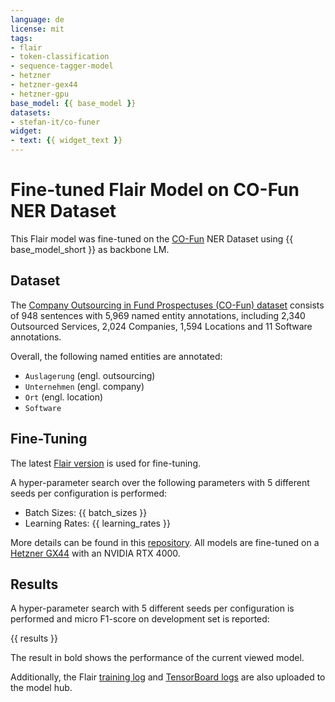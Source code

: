 ```yaml
---
language: de
license: mit
tags:
- flair
- token-classification
- sequence-tagger-model
- hetzner
- hetzner-gex44
- hetzner-gpu
base_model: {{ base_model }}
datasets:
- stefan-it/co-funer
widget:
- text: {{ widget_text }}
---
```


# Fine-tuned Flair Model on CO-Fun NER Dataset

This Flair model was fine-tuned on the
[CO-Fun](https://arxiv.org/abs/2403.15322) NER Dataset using {{ base_model_short }} as backbone LM.

## Dataset

The [Company Outsourcing in Fund Prospectuses (CO-Fun) dataset](https://arxiv.org/abs/2403.15322) consists of
948 sentences with 5,969 named entity annotations, including 2,340 Outsourced Services, 2,024 Companies, 1,594 Locations
and 11 Software annotations.

Overall, the following named entities are annotated:

* `Auslagerung` (engl. outsourcing)
* `Unternehmen` (engl. company)
* `Ort` (engl. location)
* `Software`

## Fine-Tuning

The latest [Flair version](https://github.com/flairNLP/flair/tree/42ea3f6854eba04387c38045f160c18bdaac07dc) is used for
fine-tuning.

A hyper-parameter search over the following parameters with 5 different seeds per configuration is performed:

* Batch Sizes: {{ batch_sizes }}
* Learning Rates: {{ learning_rates }}

More details can be found in this [repository](https://github.com/stefan-it/co-funer). All models are fine-tuned on a
[Hetzner GX44](https://www.hetzner.com/dedicated-rootserver/matrix-gpu/) with an NVIDIA RTX 4000.

## Results

A hyper-parameter search with 5 different seeds per configuration is performed and micro F1-score on development set
is reported:

{{ results }}

The result in bold shows the performance of the current viewed model.

Additionally, the Flair [training log](training.log) and [TensorBoard logs](../../tensorboard) are also uploaded to the model
hub.
